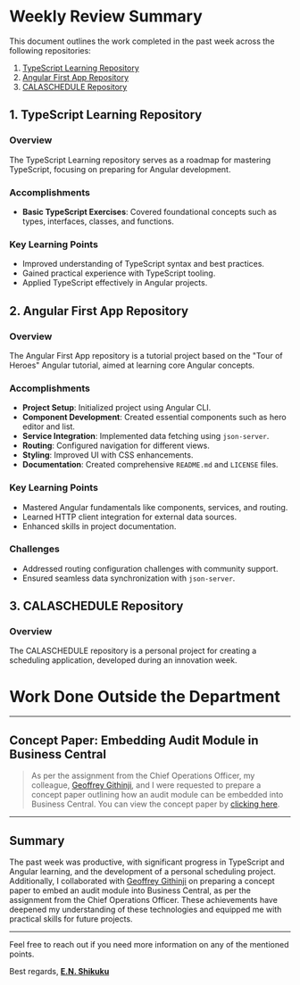 # Weekly Review Summary

This document outlines the work completed in the past week across the following repositories:

1. [TypeScript Learning Repository](https://github.com/enshikuku/typescript-learning)
2. [Angular First App Repository](https://github.com/enshikuku/angular-first-app)
3. [CALASCHEDULE Repository](https://github.com/enshikuku/calaschedule)

## 1. TypeScript Learning Repository

### Overview
The TypeScript Learning repository serves as a roadmap for mastering TypeScript, focusing on preparing for Angular development.

### Accomplishments
- **Basic TypeScript Exercises**: Covered foundational concepts such as types, interfaces, classes, and functions.

### Key Learning Points
- Improved understanding of TypeScript syntax and best practices.
- Gained practical experience with TypeScript tooling.
- Applied TypeScript effectively in Angular projects.

## 2. Angular First App Repository

### Overview
The Angular First App repository is a tutorial project based on the "Tour of Heroes" Angular tutorial, aimed at learning core Angular concepts.

### Accomplishments
- **Project Setup**: Initialized project using Angular CLI.
- **Component Development**: Created essential components such as hero editor and list.
- **Service Integration**: Implemented data fetching using `json-server`.
- **Routing**: Configured navigation for different views.
- **Styling**: Improved UI with CSS enhancements.
- **Documentation**: Created comprehensive `README.md` and `LICENSE` files.

### Key Learning Points
- Mastered Angular fundamentals like components, services, and routing.
- Learned HTTP client integration for external data sources.
- Enhanced skills in project documentation.

### Challenges
- Addressed routing configuration challenges with community support.
- Ensured seamless data synchronization with `json-server`.

## 3. CALASCHEDULE Repository

### Overview
The CALASCHEDULE repository is a personal project for creating a scheduling application, developed during an innovation week.


# Work Done Outside the Department
---
## Concept Paper: Embedding Audit Module in Business Central

> As per the assignment from the Chief Operations Officer, my colleague, [Geoffrey Githinji](mailto:geoffery.gathingiri@agilebiz.co.ke), and I were requested to prepare a concept paper outlining how an audit module can be embedded into Business Central. You can view the concept paper by [clicking here](https://drive.google.com/file/d/1CUiq7af9Oab3t10phFlyf3xjhRR3g00e/view?usp=sharing).


---
## Summary

The past week was productive, with significant progress in TypeScript and Angular learning, and the development of a personal scheduling project. Additionally, I collaborated with [Geoffrey Githinji](mailto:geoffery.gathingiri@agilebiz.co.ke) on preparing a concept paper to embed an audit module into Business Central, as per the assignment from the Chief Operations Officer. These achievements have deepened my understanding of these technologies and equipped me with practical skills for future projects.

---

Feel free to reach out if you need more information on any of the mentioned points.

Best regards,
**[E.N. Shikuku](mailto:enshikuku@gmail.com)**